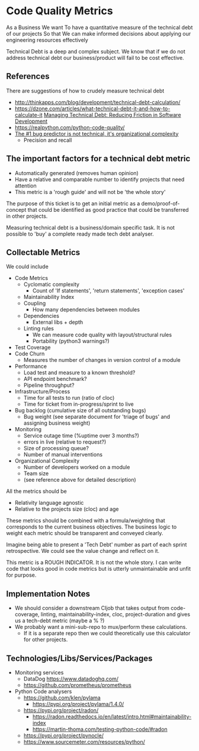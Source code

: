 Code Quality Metrics
====================

As a
Business
We want
To have a quantitative measure of the technical debt of our projects
So that
We can make informed decisions about applying our engineering resources effectively

Technical Debt is a deep and complex subject.
We know that if we do not address technical debt our business/product will fail to be cost effective.

References
----------
There are suggestions of how to crudely measure technical debt
* http://thinkapps.com/blog/development/technical-debt-calculation/
* https://dzone.com/articles/what-technical-debt-it-and-how-to-calculate-it
[Managing Technical Debt: Reducing Friction in Software Development](https://www.amazon.co.uk/gp/product/013564593X/)
* https://realpython.com/python-code-quality/
* [The #1 bug predictor is not technical, it's organizational complexity](https://augustl.com/blog/2019/best_bug_predictor_is_organizational_complexity/)
    * Precision and recall

The important factors for a technical debt metric
-------------------------------------------------

* Automatically generated (removes human opinion)
* Have a relative and comparable number to identify projects that need attention
* This metric is a 'rough guide' and will not be 'the whole story'

The purpose of this ticket is to get an initial metric as a demo/proof-of-concept that could be identified as good practice that could be transferred in other projects.

Measuring technical debt is a business/domain specific task. It is not possible to 'buy' a complete ready made tech debt analyser.

Collectable Metrics
-------------------

We could include

* Code Metrics
    * Cyclomatic complexity
        * Count of 'If statements', 'return statements', 'exception cases'
    * Maintainability Index
    * Coupling
        * How many dependencies between modules
    * Dependencies
        * External libs + depth
    * Linting rules
        * We can measure code quality with layout/structural rules
        * Portability (python3 warnings?)
* Test Coverage
* Code Churn
    * Measures the number of changes in version control of a module
* Performance
    * Load test and measure to a known threshold?
    * API endpoint benchmark?
    * Pipeline throughput?
* Infrastructure/Process
    * Time for all tests to run (ratio of cloc)
    * Time for ticket from in-progress/sprint to live
* Bug backlog (cumulative size of all outstanding bugs)
    * Bug weight (see separate document for 'triage of bugs' and assigning business weight)
* Monitoring
    * Service outage time (%uptime over 3 months?)
    * errors in live (relative to request?)
    * Size of processing queue?
    * Number of manual interventions
* Organizational Complexity
    * Number of developers worked on a module
    * Team size
    * (see reference above for detailed description)

All the metrics should be

* Relativity language agnostic
* Relative to the projects size (cloc) and age

These metrics should be combined with a formula/weighting that corresponds to the current business objectives. The business logic to weight each metric should be transparent and conveyed clearly.

Imagine being able to present a 'Tech Debt' number as part of each sprint retrospective. We could see the value change and reflect on it.

This metric is a ROUGH INDICATOR. It is not the whole story. I can write code that looks good in code metrics but is utterly unmaintainable and unfit for purpose.

Implementation Notes
--------------------

* We should consider a downstream CIjob that takes output from code-coverage, linting, maintainability-index, cloc, project-duration and gives us a tech-debt metric (maybe a % ?)
* We probably want a mini-sub-repo to mux/perform these calculations.
    * If it is a separate repo then we could theoretically use this calculator for other projects.

Technologies/Libs/Services/Packages
-----------------------------------

* Monitoring services
    * DataDog https://www.datadoghq.com/
    * https://github.com/prometheus/prometheus
* Python Code analysers
    * https://github.com/klen/pylama
        * https://pypi.org/project/pylama/1.4.0/
    * https://pypi.org/project/radon/
        * https://radon.readthedocs.io/en/latest/intro.html#maintainability-index
        * https://martin-thoma.com/testing-python-code/#radon
    * https://pypi.org/project/pynocle/
    * https://www.sourcemeter.com/resources/python/
